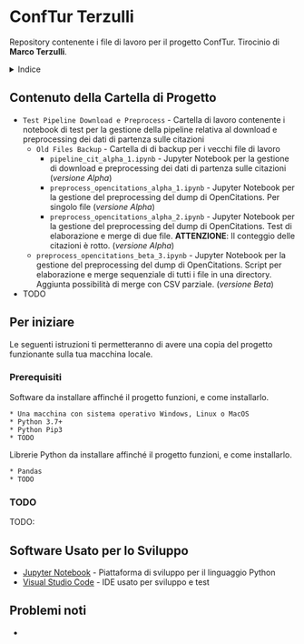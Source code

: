 # ConfTur Terzulli
Repository contenente i file di lavoro per il progetto ConfTur. Tirocinio di **Marco Terzulli**.

<details>
  <summary>Indice</summary>
  <ol>
    <li>
      <a href="#contenuto-della-cartella-di-progetto">Contenuto della Cartella di Progetto</a>
    </li>
    <li>
      <a href="#per-iniziare">Per Iniziare</a>
      <ul>
        <li><a href="#prerequisiti">Prerequisiti</a></li>
        <li><a href="#installaione">Installazione</a></li>
      </ul>
    </li>
    <li><a href="#software-usato-per-lo-sviluppo">Software Usato per lo Sviluppo</a></li>
    <li><a href="#problemi-noti">Problemi Noti</a></li>
  </ol>
</details>

## Contenuto della Cartella di Progetto
 * ```Test Pipeline Download e Preprocess``` - Cartella di lavoro contenente i notebook di test per la gestione della pipeline relativa al download e preprocessing dei dati di partenza sulle citazioni
	* ```Old Files Backup``` - Cartella di di backup per i vecchi file di lavoro
		*  ```pipeline_cit_alpha_1.ipynb``` - Jupyter Notebook per la gestione di download e preprocessing dei dati di partenza sulle citazioni (*versione Alpha*)
		*  ```preprocess_opencitations_alpha_1.ipynb``` - Jupyter Notebook per la gestione del preprocessing del dump di OpenCitations. Per singolo file (*versione Alpha*)
		*  ```preprocess_opencitations_alpha_2.ipynb``` - Jupyter Notebook per la gestione del preprocessing del dump di OpenCitations. Test di elaborazione e merge di due file. **ATTENZIONE**: Il conteggio delle citazioni è rotto. (*versione Alpha*)
	*  ```preprocess_opencitations_beta_3.ipynb``` - Jupyter Notebook per la gestione del preprocessing del dump di OpenCitations.  Script per elaborazione e merge sequenziale di tutti i file in una directory. Aggiunta possibilità di merge con CSV parziale. (*versione Beta*)
 * TODO
 
 
## Per iniziare

Le seguenti istruzioni ti permetteranno di avere una copia del progetto funzionante sulla tua macchina locale.

### Prerequisiti

Software da installare affinché il progetto funzioni, e come installarlo.

```
* Una macchina con sistema operativo Windows, Linux o MacOS
* Python 3.7+
* Python Pip3
* TODO
```

Librerie Python da installare affinché il progetto funzioni, e come installarlo.

```
* Pandas
* TODO
```

### TODO

TODO: <br />



## Software Usato per lo Sviluppo
* [Jupyter Notebook](https://jupyter.org/) - Piattaforma di sviluppo per il linguaggio Python
* [Visual Studio Code](https://code.visualstudio.com/) - IDE usato per sviluppo e test

## Problemi noti

* 
